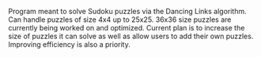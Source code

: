 Program meant to solve Sudoku puzzles via the Dancing Links algorithm. Can handle puzzles of size 4x4 up to 25x25. 36x36 size puzzles are currently being worked on and optimized. Current plan is to increase the size of puzzles it can solve as well as allow users to add their own puzzles. Improving efficiency is also a priority.
